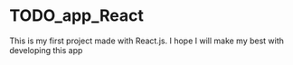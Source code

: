 # TODO_app_React
 This is my first project made with React.js. I hope I will make my best with developing this app
